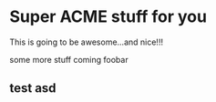 # Super ACME stuff for you

This is going to be awesome...and nice!!!

some more stuff coming foobar

## test asd
